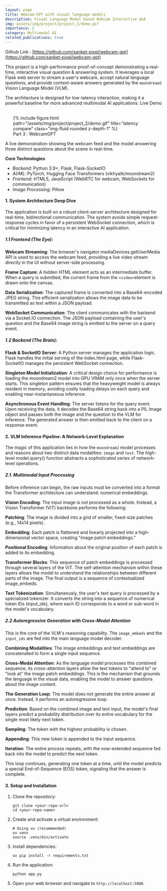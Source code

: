 ```yaml
---
layout: page
title: Webcam-GPT with visual language models
description: Visual Language Model based Webcam Interactive QnA
img: assets/img/project/project_2/demo.gif
importance: 2
category: Multimodal AI
related_publications: true
---
```


Github Link : [https://github.com/sanket-pixel/webcam-gpt](https://github.com/sanket-pixel/webcam-gpt)

This project is a high-performance proof-of-concept demonstrating a real-time, interactive visual question & answering system. It leverages a local Flask web server to stream a user's webcam, accept natural language questions, and provide context-aware answers generated by the `moondream2` Vision Language Model (VLM).

The architecture is designed for low-latency interaction, making it a powerful baseline for more advanced multimodal AI applications.
Live Demo

<br>
<div style="width: 90%;margin: 0 auto;">
<div class="row">
    <div class="col-sm mt-3 mt-md-0 text-center"> <!-- Add 'text-center' class here -->
        {% include figure.html path="/assets/img/project/project_2/demo.gif" title="latency compare" class="img-fluid rounded z-depth-1" %}
    </div>
</div>
<div class="caption">
   Part 3 : WebcamGPT
</div>
</div>


A live demonstration showing the webcam feed and the model answering three distinct questions about the scene in real-time.

**Core Technologies**

- *Backend*: Python 3.9+, Flask, Flask-SocketIO
- *AI/ML*: PyTorch, Hugging Face Transformers (vikhyatk/moondream2)
- *Frontend*: HTML5, JavaScript (WebRTC for webcam, WebSockets for communication)
- *Image Processing*: Pillow

#### 1. System Architecture Deep Dive

The application is built on a robust client-server architecture designed for real-time, bidirectional communication. The system avoids simple request-response cycles in favor of a persistent WebSocket connection, which is critical for minimizing latency in an interactive AI application.

##### 1.1 Frontend (The Eye):

**Webcam Streaming**: The browser's navigator.mediaDevices.getUserMedia API is used to access the webcam feed, providing a live video stream directly in the UI without server-side processing.


**Frame Capture**: A hidden HTML element acts as an intermediate buffer. When a query is submitted, the current frame from the `<video>`element is drawn onto the canvas.

**Data Serialization**: The captured frame is converted into a Base64-encoded JPEG string. This efficient serialization allows the image data to be transmitted as text within a JSON payload.

**WebSocket Communication**: The client communicates with the backend via a Socket.IO connection. The JSON payload containing the user's question and the Base64 image string is emitted to the server on a query event.



##### 1.2 Backend (The Brain):

**Flask & SocketIO Server**: A Python server manages the application logic. Flask handles the initial serving of the index.html page, while Flask-SocketIO manages the persistent WebSocket connection.

**Singleton Model Initialization**: A critical design choice for performance is loading the moondream2 model into GPU VRAM only once when the server starts. This singleton pattern ensures that the heavyweight model is always resident in memory, avoiding costly loading delays on each query and enabling near-instantaneous inference.

**Asynchronous Event Handling**: The server listens for the query event. Upon receiving the data, it decodes the Base64 string back into a PIL Image object and passes both the image and the question to the VLM for inference. The generated answer is then emitted back to the client on a response event.

#### 2. VLM Inference Pipeline: A Network-Level Explanation

The magic of this application lies in how the `moondream2` model processes and reasons about two distinct data modalities: `image` and `text`. The high-level model.query() function abstracts a sophisticated series of network-level operations.

##### 2.1. Multimodal Input Processing

Before inference can begin, the raw inputs must be converted into a format the Transformer architecture can understand: numerical embeddings.

**Vision Encoding**: The input image is not processed as a whole. Instead, a Vision Transformer (ViT) backbone performs the following:

**Patching**: The image is divided into a grid of smaller, fixed-size patches (e.g., 14x14 pixels).

**Embedding**: Each patch is flattened and linearly projected into a high-dimensional vector space, creating "image patch embeddings."

**Positional Encoding**: Information about the original position of each patch is added to its embedding.

**Transformer Blocks**: This sequence of patch embeddings is processed through several layers of the ViT. The self-attention mechanism within these layers allows the model to understand the relationships between different parts of the image. The final output is a sequence of contextualized image_embeds.

**Text Tokenization**: Simultaneously, the user's text query is processed by a specialized tokenizer. It converts the string into a sequence of numerical token IDs (input_ids), where each ID corresponds to a word or sub-word in the model's vocabulary.

##### 2.2 Autoregressive Generation with Cross-Modal Attention

This is the core of the VLM's reasoning capability. The `image_embeds` and the `input_ids` are fed into the main language model decoder.

**Combining Modalities**: The image embeddings and text embeddings are concatenated to form a single input sequence.

**Cross-Modal Attention**: As the language model processes this combined sequence, its cross-attention layers allow the text tokens to "attend to" or "look at" the image patch embeddings. This is the mechanism that grounds the language in the visual data, enabling the model to answer questions about the image content.

**The Generation Loop**: The model does not generate the entire answer at once. Instead, it performs an autoregressive loop:

**Prediction**: Based on the combined image and text input, the model's final layers predict a probability distribution over its entire vocabulary for the single most likely next token.

**Sampling**: The token with the highest probability is chosen.

**Appending**: This new token is appended to the input sequence.

**Iteration**: The entire process repeats, with the now-extended sequence fed back into the model to predict the next token.

This loop continues, generating one token at a time, until the model predicts a special End-of-Sequence (EOS) token, signaling that the answer is complete.

#### 3. Setup and Installation

1. Clone the repository:
    ```
    git clone <your-repo-url>
    cd <your-repo-name>
    ```

2. Create and activate a virtual environment:

    ```
    # Using uv (recommended)
    uv venv
    source .venv/bin/activate
    ```
3. Install dependencies:
    ```
    uv pip install -r requirements.txt
    ```
4. Run the application:
    ```
    python app.py
    ```
5. Open your web browser and navigate to `http://localhost:5000`.